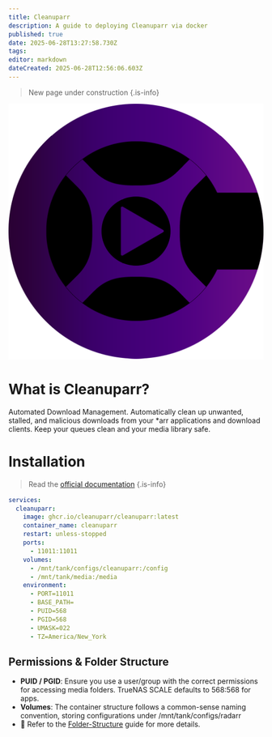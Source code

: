 ```yaml
---
title: Cleanuparr
description: A guide to deploying Cleanuparr via docker
published: true
date: 2025-06-28T13:27:58.730Z
tags: 
editor: markdown
dateCreated: 2025-06-28T12:56:06.603Z
---
```


> New page under construction
{.is-info}

![cleanuparr.png](/cleanuparr.png)

# What is Cleanuparr?

Automated Download Management. Automatically clean up unwanted, stalled, and malicious downloads from your \*arr applications and download clients. Keep your queues clean and your media library safe.

# Installation

> Read the [official documentation](https://cleanuparr.github.io/Cleanuparr/docs/)
{.is-info}


```yaml
services:
  cleanuparr:
    image: ghcr.io/cleanuparr/cleanuparr:latest
    container_name: cleanuparr
    restart: unless-stopped
    ports:
      - 11011:11011
    volumes:
      - /mnt/tank/configs/cleanuparr:/config
      - /mnt/tank/media:/media
    environment:
      - PORT=11011
      - BASE_PATH=
      - PUID=568
      - PGID=568
      - UMASK=022
      - TZ=America/New_York
```

## Permissions & Folder Structure

- **PUID / PGID**: Ensure you use a user/group with the correct permissions for accessing media folders. TrueNAS SCALE defaults to 568:568 for apps.
- **Volumes**: The container structure follows a common-sense naming convention, storing configurations under /mnt/tank/configs/radarr
- 📌 Refer to the [Folder-Structure](/Folder-Structure) guide for more details.